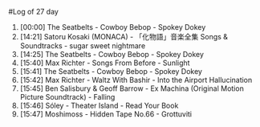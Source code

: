 #Log of 27 day

1. [00:00] The Seatbelts - Cowboy Bebop - Spokey Dokey
1. [14:21] Satoru Kosaki (MONACA) - 「化物語」音楽全集 Songs & Soundtracks - sugar sweet nightmare
1. [14:25] The Seatbelts - Cowboy Bebop - Spokey Dokey
1. [15:40] Max Richter - Songs From Before - Sunlight
1. [15:41] The Seatbelts - Cowboy Bebop - Spokey Dokey
1. [15:42] Max Richter - Waltz With Bashir - Into the Airport Hallucination
1. [15:45] Ben Salisbury & Geoff Barrow - Ex Machina (Original Motion Picture Soundtrack) - Falling
1. [15:46] Sóley - Theater Island - Read Your Book
1. [15:47] Moshimoss - Hidden Tape No.66 - Grottuviti
